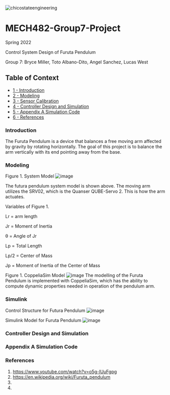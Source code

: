 ![chicostateengineering](https://user-images.githubusercontent.com/104525569/165656325-126c0024-a1b2-44f3-8fbc-4cbb8f84246b.png)
# MECH482-Group7-Project

 Spring 2022 
 
 Control System Design of Furuta Pendulum 
 
 Group 7: Bryce Miller, Toto Albano-Dito, Angel Sanchez, Lucas West 

## Table of Context
+ [1 - Introduction](#Introduction) 
+ [2 - Modeling](#Modeling)
+ [3 - Sensor Calibration](#Sensor-Calibration)
+ [4 - Controller Design and Simulation](#Controller-Design-and-Simulation)
+ [5 - Appendix A Simulation Code](#Appendix-A-Simulation-Code)
+ [6 - References](#References)

### Introduction
The Furuta Pendulum is a device that balances a free moving arm affected by gravity by rotating horizontally. The goal of this project is to balance the arm vertically with its end pointing away from the base. 
### Modeling
Figure 1. System Model
![image](https://user-images.githubusercontent.com/102193371/168450542-038c65ba-0f4f-4816-a9e6-8a8f63c60d8f.png)


The futura pendulum system model is shown above. The moving arm utilizes the SRV02, which is the Quanser QUBE-Servo 2. This is how the arm actuates.

Variables of Figure 1.

Lr = arm length

Jr = Moment of Inertia

θ = Angle of Jr

Lp = Total Length

Lp/2 = Center of Mass

Jp = Moment of Inertia of the Center of Mass


Figure 1. CoppeliaSim Model
![image](https://user-images.githubusercontent.com/102193371/168404128-bc4e17e6-5d81-4cd8-b366-b6ef2383fd47.png)
The modelling of the Furuta Pendulum is implemented with CoppeliaSim, which has the ability to compute dynamic properties needed in operation of the pendulum arm.

### Simulink
Control Structure for Futura Pendulum
![image](https://user-images.githubusercontent.com/102193371/168450517-1aec2f64-ef73-429a-994c-ab7c881583dd.png)


Simulink Model for Furuta Pendulum
![image](https://user-images.githubusercontent.com/102193371/168450300-43808ba8-1799-4e23-ae27-381af375f472.png)

### Controller Design and Simulation 

### Appendix A Simulation Code

### References 
1) https://www.youtube.com/watch?v=o5g-lUuFgpg
2) https://en.wikipedia.org/wiki/Furuta_pendulum
3) 
4)
